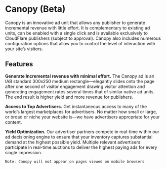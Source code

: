 # Canopy (Beta)

Canopy is an innovative ad unit that allows any publisher to generate incremental revenue with little effort. It is complementary to existing ad units, can be enabled with a single click and is available exclusively to CloudFlare publishers (subject to approval).  Canopy also includes numerous configuration options that allow you to control the level of interaction with your site’s visitors. 
    
## Features


**Generate Incremental revenue with minimal effort.**  The Canopy ad is an IAB standard 300x250 medium rectangle—elegantly slides onto the page after one second of visitor engagement drawing visitor attention and generating engagement rates several times that of similar native ad units. The end result is higher yield and more revenue for publishers. 


**Access to Top Advertisers.**  Get instantaneous access to many of the world’s largest marketplaces for advertisers. No matter how small or large, or broad or niche your website is—we have advertisers appropriate for your content.


**Yield Optimization.**   Our advertiser partners compete in real-time within our ad decisioning engine to ensure that your inventory captures substantial demand at the highest possible yield. Multiple relevant advertisers participate in real-time auctions to deliver the highest paying ads for every single impression.


    Note: Canopy will not appear on pages viewed on mobile browsers

